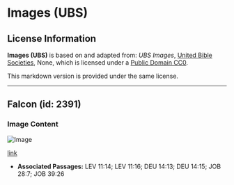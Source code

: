 # Images (UBS)

## License Information

**Images (UBS)** is based on and adapted from: _UBS Images_, [United Bible Societies](https://unitedbiblesocieties.org/), None, which is licensed under a [Public Domain CC0](https://creativecommons.org/public-domain/cc0/).

This markdown version is provided under the same license.



--------------------------------

## Falcon (id: 2391)

### Image Content

![Image](https://cdn.aquifer.bible/aquifer-content/resources/Media/WEB-0211_falcon.jpg)

[link](https://cdn.aquifer.bible/aquifer-content/resources/Media/WEB-0211_falcon.jpg)

* **Associated Passages:** LEV 11:14; LEV 11:16; DEU 14:13; DEU 14:15; JOB 28:7; JOB 39:26

